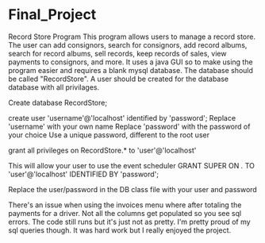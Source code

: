 # Final_Project
Record Store Program
This program allows users to manage a record store.  The user can add consignors, 
search for consignors, add record albums, search for record albums, sell records, keep records of sales, view payments
to consignors, and more.  It uses a java GUI so to make using the program easier and requires a blank mysql database.
The database should be called "RecordStore".  A user should be created for the database database with all privilages.

Create database RecordStore;

create user 'username'@'localhost'
identified by 'password';
Replace 'username' with your own name
Replace 'password' with the password of your choice
Use a unique password, different to the root user

grant all privileges on RecordStore.* to 'user'@'localhost'

This will allow your user to use the event scheduler
GRANT SUPER ON *.* TO 'user'@'localhost' IDENTIFIED BY 'password';

Replace the user/password in the DB class file with your user and password

There's an issue when using the invoices menu where after totaling the payments for a driver.  Not all the columns get populated so you see sql errors.  The code still runs but it's just not as pretty.  I'm pretty proud of my sql queries though. It was hard work but I really enjoyed the project.
